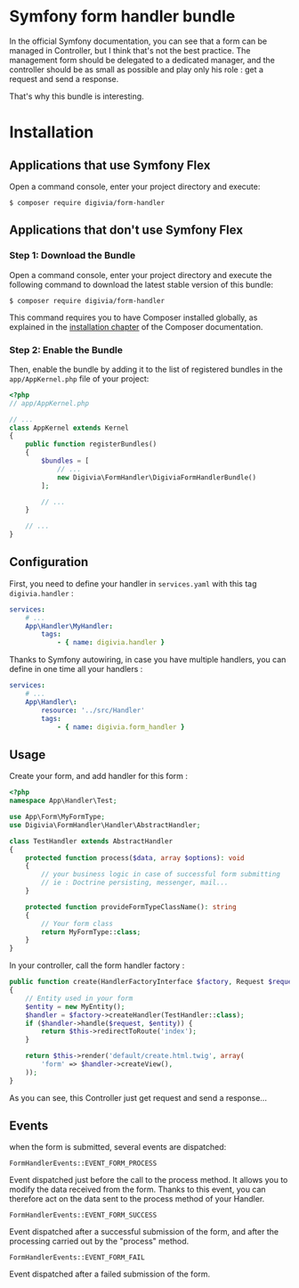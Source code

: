 # Symfony form handler bundle

In the official Symfony documentation, you can see that a form can be managed in Controller, 
but I think that's not the best practice.
The management form should be delegated to a dedicated manager, and the controller should be as small 
as possible and play only his role : get a request and send a response.

That's why this bundle is interesting.

Installation
============

Applications that use Symfony Flex
----------------------------------

Open a command console, enter your project directory and execute:

```console
$ composer require digivia/form-handler
```

Applications that don't use Symfony Flex
----------------------------------------

### Step 1: Download the Bundle

Open a command console, enter your project directory and execute the
following command to download the latest stable version of this bundle:

```console
$ composer require digivia/form-handler
```

This command requires you to have Composer installed globally, as explained
in the [installation chapter](https://getcomposer.org/doc/00-intro.md)
of the Composer documentation.

### Step 2: Enable the Bundle

Then, enable the bundle by adding it to the list of registered bundles
in the `app/AppKernel.php` file of your project:

```php
<?php
// app/AppKernel.php

// ...
class AppKernel extends Kernel
{
    public function registerBundles()
    {
        $bundles = [
            // ...
            new Digivia\FormHandler\DigiviaFormHandlerBundle()
        ];

        // ...
    }

    // ...
}
```
Configuration
-------------

First, you need to define your handler in `services.yaml` with this tag `digivia.handler` :
```yaml
services:
    # ...
    App\Handler\MyHandler:
        tags:
            - { name: digivia.handler }
```

Thanks to Symfony autowiring, in case you have multiple handlers, you can define in one time all your handlers :
```yaml
services:
    # ...
    App\Handler\:
        resource: '../src/Handler'
        tags:
            - { name: digivia.form_handler }
```

Usage
------

Create your form, and add handler for this form :

```php
<?php
namespace App\Handler\Test;

use App\Form\MyFormType;
use Digivia\FormHandler\Handler\AbstractHandler;

class TestHandler extends AbstractHandler
{
    protected function process($data, array $options): void
    {
        // your business logic in case of successful form submitting
        // ie : Doctrine persisting, messenger, mail...
    }

    protected function provideFormTypeClassName(): string
    {
        // Your form class
        return MyFormType::class;
    }
}
```

In your controller, call the form handler factory :

```php
public function create(HandlerFactoryInterface $factory, Request $request) : Response
{
    // Entity used in your form
    $entity = new MyEntity();
    $handler = $factory->createHandler(TestHandler::class);
    if ($handler->handle($request, $entity)) {
        return $this->redirectToRoute('index');
    }

    return $this->render('default/create.html.twig', array(
        'form' => $handler->createView(),
    ));
}
```

As you can see, this Controller just get request and send a response...

Events
------

when the form is submitted, several events are dispatched:

```
FormHandlerEvents::EVENT_FORM_PROCESS
```
Event dispatched just before the call to the process method. 
It allows you to modify the data received from the form. Thanks to this event, 
you can therefore act on the data sent to the process method of your Handler.

```
FormHandlerEvents::EVENT_FORM_SUCCESS
```
Event dispatched after a successful submission of the form, 
and after the processing carried out by the "process" method.

```
FormHandlerEvents::EVENT_FORM_FAIL
```
Event dispatched after a failed submission of the form.

